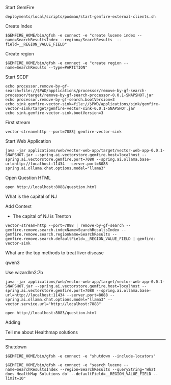 Start GemFire

```shell
deployments/local/scripts/podman/start-gemfire-external-clients.sh
```


Create Index

```shell
$GEMFIRE_HOME/bin/gfsh -e connect -e "create lucene index --name=SearchResultsIndex --region=/SearchResults  --field=__REGION_VALUE_FIELD"
```

Create region

```shell 
$GEMFIRE_HOME/bin/gfsh -e connect -e "create region --name=SearchResults --type=PARTITION"
```



Start SCDF


```shell
echo processor.remove-by-gf-search=file://$PWD/applications/processor/remove-by-gf-search-processor/target/remove-by-gf-search-processor-0.0.1-SNAPSHOT.jar
echo processor.remove-by-gf-search.bootVersion=3
echo sink.gemfire-vector-sink=file://$PWD/applications/sink/gemfire-vector-sink/target/gemfire-vector-sink-0.0.1-SNAPSHOT.jar
echo sink.gemfire-vector-sink.bootVersion=3
```

First stream

```scdf
vector-stream=http --port=7888| gemfire-vector-sink
```

Start Web Application

```shell
java -jar applications/web/vector-web-app/target/vector-web-app-0.0.1-SNAPSHOT.jar --spring.ai.vectorstore.gemfire.host=localhost --spring.ai.vectorstore.gemfire.port=7080 --spring.ai.ollama.base-url=http://localhost:11434 --server.port=8088 --spring.ai.ollama.chat.options.model="llama3"
```


Open Question HTML

```shell
open http://localhost:8088/question.html
```



What is the capital of NJ

Add Context
- The capital of NJ is Trenton




```scdf
vector-stream=http --port=7888 | remove-by-gf-search --gemfire.remove.search.indexName=SearchResultsIndex --gemfire.remove.search.regionName=SearchResults --gemfire.remove.search.defaultField=__REGION_VALUE_FIELD | gemfire-vector-sink
```



What are the top methods to treat liver disease


qwen3

Use wizardlm2:7b

```shell
java -jar applications/web/vector-web-app/target/vector-web-app-0.0.1-SNAPSHOT.jar --spring.ai.vectorstore.gemfire.host=localhost --spring.ai.vectorstore.gemfire.port=7080 --spring.ai.ollama.base-url=http://localhost:11434 --server.port=8088 --spring.ai.ollama.chat.options.model="llama3" --vector.service.url="http://localhost:7888"
```

```shell
open http://localhost:8083/question.html
```


Adding

Tell me about Healthmap solutions




---------------


Shutdown


```shell 
$GEMFIRE_HOME/bin/gfsh -e connect -e "shutdown --include-locators"
```

```shell
$GEMFIRE_HOME/bin/gfsh -e connect -e "search lucene --name=SearchResultsIndex --region=SearchResults --queryString='What does HealthMap Solutions do' --defaultField=__REGION_VALUE_FIELD --limit=10"
```
